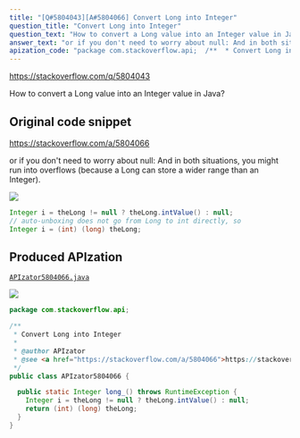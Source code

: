 ```yaml
---
title: "[Q#5804043][A#5804066] Convert Long into Integer"
question_title: "Convert Long into Integer"
question_text: "How to convert a Long value into an Integer value in Java?"
answer_text: "or if you don't need to worry about null: And in both situations, you might run into overflows (because a Long can store a wider range than an Integer)."
apization_code: "package com.stackoverflow.api;  /**  * Convert Long into Integer  *  * @author APIzator  * @see <a href=\"https://stackoverflow.com/a/5804066\">https://stackoverflow.com/a/5804066</a>  */ public class APIzator5804066 {    public static Integer long_() throws RuntimeException {     Integer i = theLong != null ? theLong.intValue() : null;     return (int) (long) theLong;   } }"
---
```


https://stackoverflow.com/q/5804043

How to convert a Long value into an Integer value in Java?



## Original code snippet

https://stackoverflow.com/a/5804066

or if you don&#x27;t need to worry about null:
And in both situations, you might run into overflows (because a Long can store a wider range than an Integer).

<div class="code-logo"><img src="/stackoverflow.png" /></div>

```java
Integer i = theLong != null ? theLong.intValue() : null;
// auto-unboxing does not go from Long to int directly, so
Integer i = (int) (long) theLong;
```

## Produced APIzation

[`APIzator5804066.java`](https://github.com/pasqualesalza/apization-temp-data/raw/master/search/APIzator5804066.java)

<div class="code-logo"><img src="/apizator.png" /></div>

```java
package com.stackoverflow.api;

/**
 * Convert Long into Integer
 *
 * @author APIzator
 * @see <a href="https://stackoverflow.com/a/5804066">https://stackoverflow.com/a/5804066</a>
 */
public class APIzator5804066 {

  public static Integer long_() throws RuntimeException {
    Integer i = theLong != null ? theLong.intValue() : null;
    return (int) (long) theLong;
  }
}

```